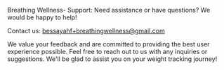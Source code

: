 Breathing Wellness- Support:
Need assistance or have questions? We would be happy to help!

Contact us: bessayahf+breathingwellness@gmail.com

We value your feedback and are committed to providing the best user experience possible. Feel free to reach out to us with any inquiries or suggestions. We'll be glad to assist you on your weight tracking journey!
